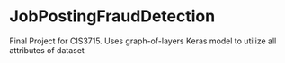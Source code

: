 # JobPostingFraudDetection
Final Project for CIS3715. Uses graph-of-layers Keras model to utilize all attributes of dataset
